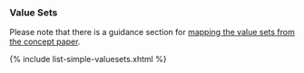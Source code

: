 ### Value Sets

Please note that there is a guidance section for [mapping the value sets from the concept paper](guidance-vs-mapping.html#mapping-value-sets-concept).

{% include list-simple-valuesets.xhtml %}
